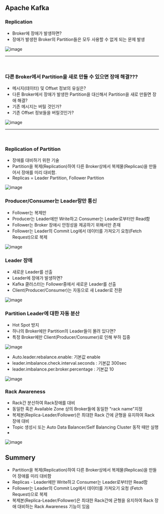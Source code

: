 
## Apache Kafka
### Replication
* Broker에 장애가 발생하면?
* 장애가 발생한 Broker의 Partition들은 모두 사용할 수 없게 되는 문제 발생  
  
![image](https://user-images.githubusercontent.com/60100532/198311495-dbf304e9-194c-460b-a734-173553961f6a.png)
___

<br />  

### 다른 Broker에서 Partition을 새로 만들 수 있으면 장애 해결???
* 메시지(데이터) 및 Offset 정보의 유실은?
* 다른 Broker에서 장애가 발생한 Partition을 대신해서 Partition을 새로 만들면 장애 해결?
* 기존 메시지는 버릴 것인가? 
* 기존 Offset 정보들을 버릴것인가?

![image](https://user-images.githubusercontent.com/60100532/198312760-4791e3c9-b0ec-4198-b70e-7c484e5b831c.png)

___
  
<br />  
  
### Replication of Partition
* 장애를 대비하기 위한 기술 
* Partition을 복제(Replication)하여 다른 Broker상에서 복제물(Replicas)을 만들어서 장애를 미리 대비함.
* Replicas = Leader Partition, Follower Partition

![image](https://user-images.githubusercontent.com/60100532/198313475-34498a66-bf0f-4814-a4b5-22221c3c3165.png)

### Producer/Consumer는 Leader랑만 통신
* Follower는 복제만
* Producer는 Leader에만 Write하고 Consumer는 Leader로부터만 Read함
* Follower는 Broker 장애시 안정성을 제공하기 위해서만 존재
* Follower는 Leader의 Commit Log에서 데이터를 가져오기 요청(Fetch Request)으로 복제

![image](https://user-images.githubusercontent.com/60100532/198314790-99f3350a-33be-4fb9-943a-b860f623d80b.png)

### Leader 장애
* 새로운 Leader를 선출
* Leader에 장애가 발생하면?
* Kafka 클러스터는 Follower중에서 새로운 Leader를 선출
* Client(Producer/Consumer)는 자동으로 새 Leader로 전환  
 
![image](https://user-images.githubusercontent.com/60100532/198315437-4b011e4f-d96a-45f0-bf29-6553c8a58246.png)

### Partition Leader에 대한 자동 분산
* Hot Spot 방지
* 하나의 Broker에만 Partition의 Leader들이 몰려 있다면?
* 특정 Broker에만 Client(Producer/Consumer)로 인해 부하 집중

![image](https://user-images.githubusercontent.com/60100532/198316210-267530ed-8276-40fa-b8a2-5ceef99f501c.png)

* Auto.leader.rebalance.enable: 기본값 enable
* leader.imbalance.check.interval.seconds : 기본값 300sec
* leader.imbalance.per.broker.percentage : 기본값 10  

![image](https://user-images.githubusercontent.com/60100532/198317647-76a7bad7-7863-4d19-ba6b-acdb9982ef8c.png)

### Rack Awareness
* Rack간 분산하여 Rack장애를 대비
* 동일한 혹은 Available Zone 상의 Broker들에 동일한 "rack name"지정
* 복제본(Replica-Leader/Follower)은 최대한 Rack 간에 균형을 유지하여 Rack 장애 대비
* Topic 생성시 또는 Auto Data Balancer/Self Balancing Cluster 동작 때만 실행
* 
![image](https://user-images.githubusercontent.com/60100532/198317789-9b477341-f47d-4525-abd1-1c5e536f3e99.png)

## Summery
* Partition을 복제(Replication)하여 다른 Broker상에서 복제물(Replicas)을 만들어 장애를 미리 대비함
* Replicas - Leader에만 Write하고 Consumer는 Leader로부터만 Read함
* Follower는 Leader의 Commit Log에서 데이터를 가져오기 요청 (Fetch Request)으로 복제
* 복제본(Replica-Leader/Follower)은 최대한 Rack간에 균형을 유지하여 Rack 장애 대비하는 Rack Awareness 기능이 있음
